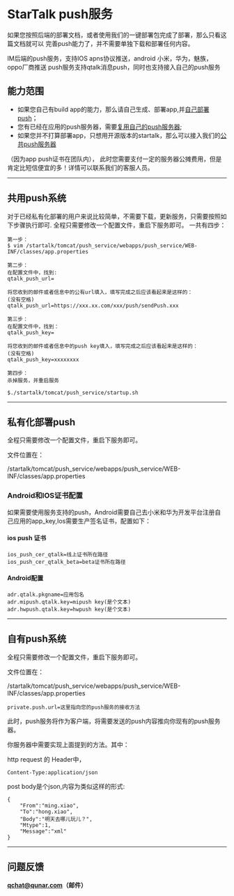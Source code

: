 # StarTalk push服务

如果您按照后端的部署文档，或者使用我们的一键部署包完成了部署，那么只看这篇文档就可以
完善push能力了，并不需要单独下载和部署任何内容。

IM后端的push服务，支持IOS apns协议推送，android 小米，华为，魅族，oppo厂商推送
push服务支持qtalk消息push，同时也支持接入自己的push服务


## 能力范围

* 如果您自己有build app的能力，那么请自己生成、部署app,并[自己部署push](#私有化部署push)；
* 您有已经在应用的push服务器，需要[复用自己的push服务器](#自有push系统);
* 如果您并不打算部署app，只想用开源版本的startalk，那么可以接入我们的[公共push服务器](#共用push系统)

（因为app push证书在团队内），
此时您需要支付一定的服务器公摊费用，但是肯定比短信便宜的多！详情可以联系我们的客服人员。

***

## 共用push系统
对于已经私有化部署的用户来说比较简单，不需要下载，更新服务，只需要按照如下步骤执行即可.
全程只需要修改一个配置文件，重启下服务即可。
一共有四步：
```
第一步：
$ vim /startalk/tomcat/push_service/webapps/push_service/WEB-INF/classes/app.properties

第二步：
在配置文件中，找到:
qtalk_push_url=

将您收到的邮件或者信息中的公有url填入，填写完成之后应该看起来是这样的：
(没有空格)
qtalk_push_url=https://xxx.xx.com/xxx/push/sendPush.xxx

第三步：
在配置文件中，找到：
qtalk_push_key=

将您收到的邮件或者信息中的push key填入，填写完成之后应该看起来是这样的：
(没有空格)
qtalk_push_key=xxxxxxxx

第四步：
杀掉服务，并重启服务

$./startalk/tomcat/push_service/startup.sh

```

***

## 私有化部署push

全程只需要修改一个配置文件，重启下服务即可。

文件位置在：

/startalk/tomcat/push_service/webapps/push_service/WEB-INF/classes/app.properties

### Android和IOS证书配置

如果需要使用服务支持的push，Android需要自己去小米和华为开发平台注册自己应用的app_key,Ios需要生产签名证书，配置如下：

#### ios push 证书

```
ios_push_cer_qtalk=线上证书所在路径
ios_push_cer_qtalk_beta=beta证书所在路径
```

#### Android配置

```
adr.qtalk.pkgname=应用包名
adr.mipush.qtalk.key=mipush key(是个文本)
adr.hwpush.qtalk.key=hwpush key(是个文本)
```

***

## 自有push系统

全程只需要修改一个配置文件，重启下服务即可。

文件位置在：

/startalk/tomcat/push_service/webapps/push_service/WEB-INF/classes/app.properties

```
private.push.url=这里指向您的push服务的接收方法
```

此时，push服务将作为客户端，将需要发送的push内容推向你现有的push服务器。

你服务器中需要实现上面提到的方法。其中：

http request 的 Header中，

```
Content-Type:application/json
```

post body是个json,内容为类似这样的形式:

```
{
    "From":"ming.xiao",
    "To":"hong.xiao",
    "Body":"明天去哪儿玩儿？",
    "Mtype":1,
    "Message":"xml"
}

```
***

## 问题反馈

**qchat@qunar.com（邮件）**

